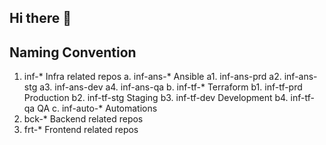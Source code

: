 ## Hi there 👋

<!--

**Here are some ideas to get you started:**

🙋‍♀️ A short introduction - what is your organization all about?
🌈 Contribution guidelines - how can the community get involved?
👩‍💻 Useful resources - where can the community find your docs? Is there anything else the community should know?
🍿 Fun facts - what does your team eat for breakfast?
🧙 Remember, you can do mighty things with the power of [Markdown](https://docs.github.com/github/writing-on-github/getting-started-with-writing-and-formatting-on-github/basic-writing-and-formatting-syntax)
-->


## Naming Convention

1. inf-* Infra related repos
  a. inf-ans-* Ansible
    a1. inf-ans-prd
    a2. inf-ans-stg
    a3. inf-ans-dev
    a4. inf-ans-qa
  b. inf-tf-* Terraform
    b1. inf-tf-prd Production
    b2. inf-tf-stg Staging
    b3. inf-tf-dev Development
    b4. inf-tf-qa QA
  c. inf-auto-* Automations
2. bck-* Backend related repos
3. frt-* Frontend related repos
